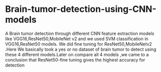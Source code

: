 # Brain-tumor-detection-using-CNN-models
A Brain tumor detection through different CNN feature extraction models like VGG16,ResNet50,MobileNet v2 and we used SVM classification in VGG16,ResNet50 models.
We did fine tuning for ResNet50,MobileNetv2 .Here We basically took a yes or no dataset of brain tumor to detect using these 4 different models.Later on compare all 4 models ,we came to a conclusion that ResNet50-fine tuning gives the highest accuracy for detection
